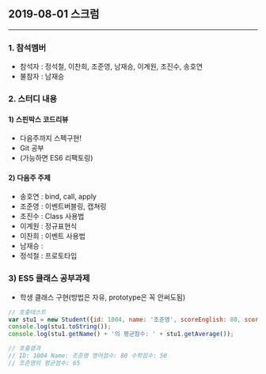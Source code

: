 ## 2019-08-01 스크럼
----

### 1. 참석멤버
- 참석자 : 정석철, 이찬희, 조준영, 남재승, 이계원, 조진수, 송호연
- 불참자 : 남재승

### 2. 스터디 내용
#### 1) 스핀박스 코드리뷰
- 다음주까지 스펙구현!
- Git 공부
- (가능하면 ES6 리팩토링)

#### 2) 다음주 주제
- 송호연 : bind, call, apply
- 조준영 : 이벤트버블링, 캡쳐링
- 조진수 : Class 사용법 
- 이계원 : 정규표현식
- 이찬희 : 이벤트 사용법
- 남재승 : 
- 정석철 : 프로토타입

### 3) ES5 클래스 공부과제
- 학생 클래스 구현(방법은 자유, prototype은 꼭 안써도됨)

```javascript
// 호출테스트
var stu1 = new Student({id: 1004, name: '조준영', scoreEnglish: 80, scoreMath: 50});
console.log(stu1.toString());
console.log(stu1.getName() + '의 평균점수: ' + stu1.getAverage());

// 호출결과
// ID: 1004 Name: 조준영 영어점수: 80 수학점수: 50
// 조준영의 평균점수: 65
```


